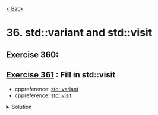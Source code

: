 [< Back](README.md)

# 36. std::variant and std::visit

## Exercise 360: 

## [Exercise 361][1] : Fill in std::visit

* cppreference: [std::variant][3]
* cppreference: [std::visit][2]

<details>
   <summary>Solution</summary>

```cpp
static int sides(const shape & count_shape) {
  unused(Wrong);
  return std::visit(overloaded{
                      [](const circle &) { return 1; },
                      [](const triangle &) { return 3; },
                      [](const square &) { return 4; },
                    },
                    count_shape);
  ;
}
```
</details>

[1]: 36_exercises.cpp
[2]: https://en.cppreference.com/w/cpp/utility/variant/visit
[3]: https://en.cppreference.com/w/cpp/utility/variant
